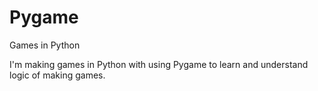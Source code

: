 # Pygame
Games in Python

I'm making games in Python with using Pygame to learn and understand logic of making games.
